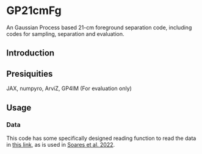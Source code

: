# GP21cmFg

An Gaussian Process based 21-cm foreground separation code, including codes for sampling, separation and evaluation.

## Introduction

## Presiquities

JAX, numpyro, ArviZ, GP4IM (For evaluation only)

## Usage

### Data

This code has some specifically designed reading function to read the data in [this link](https://www.dropbox.com/sh/9zftczeypu7xgt3/AABiiBw_0SBPrLgSHsjiISz8a?dl=0), as is used in [Soares et al. 2022](http://dx.doi.org/10.1093/mnras/stab2594).
